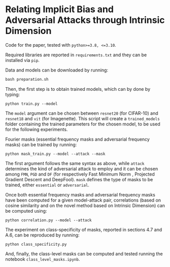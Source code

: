 # Relating Implicit Bias and Adversarial Attacks through Intrinsic Dimension

Code for the paper, tested with `python>=3.8, <=3.10`.

Required libraries are reported in `requirements.txt` and they can be installed via `pip`. 

Data and models can be downloaded by running:

```makefile
bash preparation.sh
```

Then, the first step is to obtain trained models, which can by done by typing:

```
python train.py --model
```

The `model` argument can be chosen between `resnet20` (for CIFAR-10) and `resnet18` and `vit` (for Imagenette). This script will create a `trained_models` folder containing the trained parameters for the chosen model, to be used for the following experiments.

Fourier masks (essential frequency masks and adversarial frequency masks) can be trained by running:

```
python mask_train.py --model --attack --mask
```

The first argument follows the same syntax as above, while `attack` determines the kind of adversarial attack to employ and it can be chosen among `FMN`, `PGD` and `DF` (for respectively Fast Minimum Norm , Projected Gradient Descent  and DeepFool). `mask` defines the type of masks to be trained, either `essential` or `adversarial`.

Once both essential frequency masks and adversarial frequency masks have been computed for a given model-attack pair, correlations (based on cosine similarity and on the novel method based on Intrinsic Dimension) can be computed using:

```
python correlation.py --model --attack
```

The experiment on class-specificity of masks, reported in sections 4.7 and A.6, can be reproduced by running:

```
python class_specificity.py
```

And, finally, the class-level masks can be computed and tested running the notebook `class_level_masks.ipynb`.
